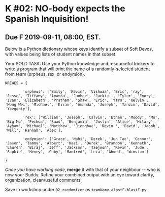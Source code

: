 # **K #02**: NO-body expects the Spanish Inquisition!

## Due **F 2019-09-11**, 08:00, EST.

Below is a Python dictionary whose keys identify a subset of Soft Devos, with values being lists of student names in that subset.


Your SOLO TASK: Use your Python knowledge and resourceful trickery to write a program that will print the name of a randomly-selected student from team (orpheus, rex, or endymion).

```
KREWES = {

        'orpheus': ['Emily', 'Kevin', 'Vishwaa', 'Eric', 'ray', 'Jesse', 'Tiffany', 'Amanda', 'Junhee', 'Jackie ', 'Tyler', 'Emory', 'Ivan', 'Elizabeth', 'Pratham', 'Shaw', 'Eric', 'Yaru', 'Kelvin', 'Hong Wei', 'Michael', 'Kiran', 'Amanda', 'Joseph', 'Tanzim', 'David', 'Yevgeniy'],

        'rex': ['William', 'Joseph', 'Calvin', 'Ethan', 'Moody', 'Mo', 'Big Mo', 'Peihua', 'Saad', 'Benjamin', 'Justin', 'Alice', 'Hilary', 'Ayham', 'Michael', 'Matthew', 'Jionghao', 'Devin ', 'David', 'Jacob', 'Will', 'Hannah', 'Alex'],

        'endymion': ['Grace', 'Nahi', 'Derek', 'Jun Tao', 'Connor', 'Jason', 'Tammy', 'Albert', 'Kazi', 'Derek', 'Brandon', 'Kenneth', 'Lauren', 'Biraj', 'Jeff', 'Jackson', 'Taejoon', 'Kevin', 'Jude', 'Sophie', 'Henry', 'Coby', 'Manfred', 'Leia', 'Ahmed', 'Winston']

}
```


*Once you have working code*, **merge** it with that of your neighbour -- who is now your Buddy. Refine your combined output with an eye toward clarity, organization, clean/useful comments.


Save in workshop under `02_randomizer` as `teamName_alastF-blastF.py`
